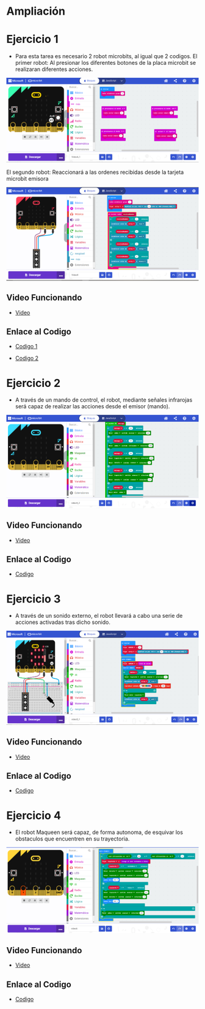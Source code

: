 # Ampliación
# Ejercicio 1
- Para esta tarea es necesario 2 robot microbits, al igual que 2 codigos.
  El primer robot:
  Al presionar los diferentes botones de la placa microbit se realizaran diferentes acciones.

![image](modulo4ejercicio1_1.PNG)

  El segundo robot:
  Reaccionará a las ordenes recibidas desde la tarjeta microbit emisora
  
 ![image](modulo4ejercicio1_2.png)
 
  ## Video Funcionando
  
   - [Video](https://youtube.com/shorts/gsOA88AacUk?feature=share)

## Enlace al Codigo

- [Codigo 1](microbit-Video4_1.hex)

- [Codigo 2](modulo4ejercicio1_2.hex)
  
 # Ejercicio 2
- A través de un mando de control, el robot, mediante señales infrarojas será capaz de realizar las acciones desde el emisor (mando).

![image](modulo4ejercicio2.PNG)

 ## Video Funcionando
  
   - [Video](https://youtube.com/shorts/hehqijmG5h0?feature=share)

## Enlace al Codigo

 - [Codigo](microbit-video4_2.hex)

# Ejercicio 3
- A través de un sonido externo, el robot llevará a cabo una serie de acciones activadas tras dicho sonido.

![image](modulo4ejercicio3.PNG)

 ## Video Funcionando
  
   - [Video](https://youtube.com/shorts/iL2ztRgJM_M?feature=share)

## Enlace al Codigo

 - [Codigo](modulo4ejercicio3.hex)

# Ejercicio 4
- El robot Maqueen será capaz, de forma autonoma, de esquivar los obstaculos que encuentren en su trayectoria.

![image](modulo4ejercicio4.PNG)

 ## Video Funcionando
  
   - [Video](https://youtube.com/shorts/DPa1y_aJfPk?feature=share)

## Enlace al Codigo

 - [Codigo](modulo4ejercicio4.hex)
